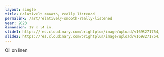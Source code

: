 ```yaml
---
layout: single
title: Relatively smooth, really listened
permalink: /art/relatively-smooth-really-listened
year: 2023
dimension: 18 x 14 in.
slide1: https://res.cloudinary.com/brightplum/image/upload/v1698271754/ashleyjan/2023/relatively-smooth-really-listened.jpg
slide2: https://res.cloudinary.com/brightplum/image/upload/v1698271754/ashleyjan/2023/relatively-smooth-really-listened.jpg
---
```


Oil on linen
